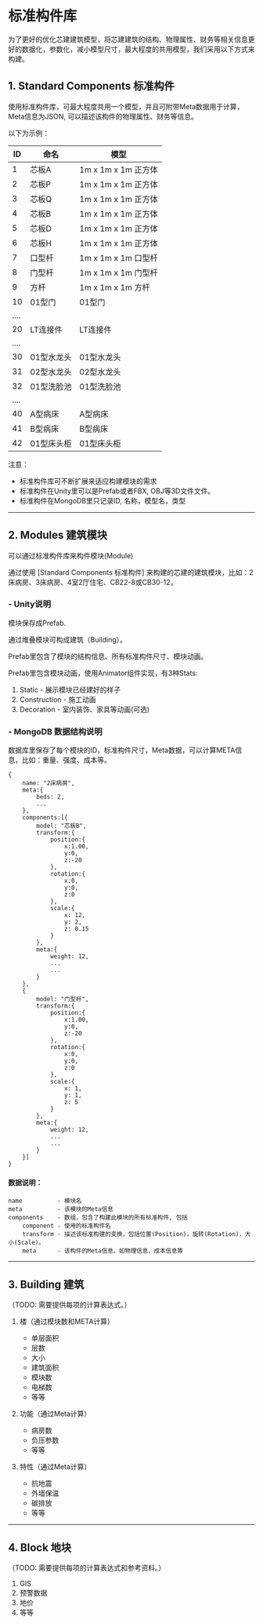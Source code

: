 # 标准构件库

为了更好的优化芯建建筑模型，将芯建建筑的结构、物理属性、财务等相关信息更好的数据化，参数化，减小模型尺寸，最大程度的共用模型，我们采用以下方式来构建。

## 1. Standard Components 标准构件

使用标准构件库，可最大程度共用一个模型，并且可附带Meta数据用于计算，Meta信息为JSON, 可以描述该构件的物理属性、财务等信息。

以下为示例：

|ID|命名|模型|
|-|-|-|
| 1 | 芯板A | 1m x 1m x 1m 正方体 |
| 2 | 芯板P | 1m x 1m x 1m 正方体 |
| 3 | 芯板Q | 1m x 1m x 1m 正方体 |
| 4 | 芯板B | 1m x 1m x 1m 正方体 |
| 5 | 芯板D | 1m x 1m x 1m 正方体 |
| 6 | 芯板H | 1m x 1m x 1m 正方体 |
| 7 | 口型杆 | 1m x 1m x 1m 口型杆 |
| 8 | 门型杆 | 1m x 1m x 1m 门型杆 |
| 9 | 方杆 | 1m x 1m x 1m 方杆 |
| 10 | 01型门 | 01型门 |
|....|||
| 20 | LT连接件 | LT连接件 |
|....|||
| 30 | 01型水龙头 | 01型水龙头 |
| 31 | 02型水龙头 | 02型水龙头 |
| 32 | 01型洗脸池 | 01型洗脸池 |
|....|||
| 40 | A型病床 | A型病床 |
| 41 | B型病床 | B型病床 |
| 42 | 01型床头柜| 01型床头柜 |

注意：

* 标准构件库可不断扩展来适应构建模块的需求
* 标准构件在Unity里可以是Prefab或者FBX, OBJ等3D文件文件。
* 标准构件在MongoDB里只记录ID, 名称，模型名，类型

---

## 2. Modules 建筑模块

可以通过标准构件库来构件模块(Module)

通过使用 [Standard Components 标准构件] 来构建的芯建的建筑模块，比如：2床病房、3床病房、4室2厅住宅、CB22-8或CB30-12，

### - Unity说明
模块保存成Prefab.

通过堆叠模块可构成建筑（Building）。

Prefab里包含了模块的结构信息、所有标准构件尺寸、模块动画。

Prefab里包含模块动画，使用Animator组件实现，有3种Stats:

1.  Static - 展示模块已经建好的样子
2.  Construction - 施工动画
3.  Decoration - 室内装饰、家具等动画(可选)

### - MongoDB 数据结构说明

数据库里保存了每个模块的ID，标准构件尺寸，Meta数据，可以计算META信息，比如：重量、强度、成本等。

```
{
    name: "2床病房",
    meta:{
        beds: 2,
        ...
    },
    components:[{
        model: "芯板B",
        transform:{ 
            position:{
                x:1.00,
                y:0,
                z:-20
            },
            rotation:{
                x:0,
                y:0,
                z:0
            },
            scale:{
                x: 12,
                y: 2,
                z: 0.15
            }
        },
        meta:{
            weight: 12,
            ...
            ...
        }
    },
    {
        model: "门型杆",
        transform:{ 
            position:{
                x:1.00,
                y:0,
                z:-20
            },
            rotation:{
                x:0,
                y:0,
                z:0
            },
            scale:{
                x: 1,
                y: 1,
                z: 5
            }
        },
        meta:{
            weight: 12,
            ...
            ...
        }
    }]
}
```

#### 数据说明：
```
name          - 模块名
meta          - 该模块的Meta信息
components    - 数组，包含了构建此模块的所有标准构件, 包括
    component - 使用的标准构件名
    transform - 描述该标准构建的变换，包括位置(Position)，旋转(Rotation)，大小(Scale)。
    meta      - 该构件的Meta信息，如物理信息，成本信息等
```

---

## 3. Building 建筑

（TODO: 需要提供每项的计算表达式。）

1. 楼（通过模块数和META计算）
    * 单层面积
    * 层数
    * 大小
    * 建筑面积
    * 模块数
    * 电梯数
    * 等等

2. 功能（通过Meta计算）
    * 病房数
    * 负压参数
    * 等等

3. 特性（通过Meta计算）
    * 抗地震
    * 外墙保温
    * 碳排放
    * 等等

---

## 4. Block 地块

（TODO: 需要提供每项的计算表达式和参考资料。）

1. GIS
2. 预警数据
3. 地价
4. 等等

